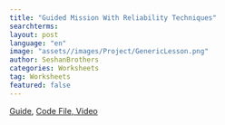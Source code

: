 ```yaml
---
title: "Guided Mission With Reliability Techniques"
searchterms:
layout: post
language: "en"
image: "assets//images/Project/GenericLesson.png"
author: SeshanBrothers
categories: Worksheets
tag: Worksheets
featured: false
---
```

<a href="/translations/en-us/Worksheets/2022GuidedMissionwithReliability.pdf">Guide</a>,
<a href="/translations/en-us/Worksheets/2022GuidedMissionSuperpowered.llsp">Code File, <a href="https://youtu.be/CgZHATVfZlE">Video
